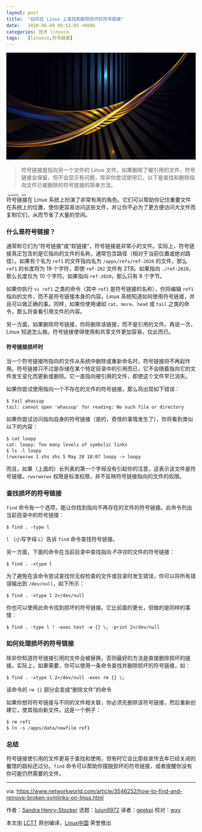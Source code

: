 ```yaml
---
layout: post
title:	"如何在 Linux 上查找和删除损坏的符号链接"
date:	2020-06-09 09:51:05 +0800 
categories:	技术 linuxcn 
tags:	[linuxcn,符号链接]
---
```



![](/Asserts/Images/album/202006/09/095016y7ranx1tssxdsttd.jpg)



> 
> 符号链接是指向另一个文件的 Linux 文件。如果删除了被引用的文件，符号链接会保留，但不会显示有问题，除非你尝试使用它。以下是查找和删除指向文件已被删除的符号链接的简单方法。
> 
> 
> 


<ruby> 符号链接 <rt>  symbolic link </rt></ruby>在 Linux 系统上扮演了非常有用的角色。它们可以帮助你记住重要文件在系统上的位置，使你更容易访问这些文件，并让你不必为了更方便访问大文件而复制它们，从而节省了大量的空间。


### 什么是符号链接？


通常称它们为“符号链接”或“软链接”，符号链接是非常小的文件。实际上，符号链接真正包含的是它指向的文件的名称，通常包含路径（相对于当前位置或绝对路径）。如果有个名为 `ref1` 的文件指向名为 `/apps/refs/ref-2020` 的文件，那么 `ref1` 的长度将为 19 个字符，即使 `ref-202` 文件有 2TB。如果指向 `./ref-2020`，那么长度仅为 10 个字符。如果指向 `ref-2020`，那么只有 8 个字节。


如果你执行 `vi ref1` 之类的命令（其中 `ref1` 是符号链接的名称），你将编辑 `ref1` 指向的文件，而不是符号链接本身的内容。Linux 系统知道如何使用符号链接，并且可以做正确的事。同样，如果你使用诸如 `cat`、`more`、`head` 或 `tail` 之类的命令，那么将查看引用文件的内容。


另一方面，如果删除符号链接，你将删除该链接，而不是引用的文件。再说一次，Linux 知道怎么做。符号链接使得使用和共享文件更加容易，仅此而已。


#### 符号链接损坏时


当一个符号链接所指向的文件从系统中删除或重新命名时，符号链接将不再起作用。符号链接只不过是存储在某个特定目录中的引用而已，它不会随着指向它的文件发生变化而更新或删除。它一直指向被引用的文件，即使这个文件早已消失。


如果你尝试使用指向一个不存在的文件的符号链接，那么将出现如下错误：



```
$ tail whassup
tail: cannot open 'whassup' for reading: No such file or directory
```

如果你尝试访问指向自身的符号链接（是的，奇怪的事情发生了），你将看到类似以下的内容：



```
$ cat loopy
cat: loopy: Too many levels of symbolic links
$ ls -l loopy
lrwxrwxrwx 1 shs shs 5 May 28 18:07 loopy -> loopy
```

而且，如果（上面的）长列表的第一个字母没有引起你的注意，这表示该文件是符号链接。`rwxrwxrwx` 权限是标准权限，并不反映符号链接指向的文件的权限。


### 查找损坏的符号链接


`find` 命令有一个选项，能让你找到指向不再存在的文件的符号链接。此命令列出当前目录中的符号链接：



```
$ find . -type l
```

`l` （小写字母 `L`）告诉 `find` 命令查找符号链接。


另一方面，下面的命令在当前目录中查找指向*不存在*的文件的符号链接：



```
$ find . -xtype l
```

为了避免在该命令尝试查找你无权检查的文件或目录时发生错误，你可以将所有错误输出到 `/dev/null`，如下所示：



```
$ find . -xtype l 2>/dev/null
```

你也可以使用此命令找到损坏的符号链接。它比前面的更长，但做的是同样的事情：



```
$ find . -type l ! -exec test -e {} \; -print 2>/dev/null
```

### 如何处理损坏的符号链接


除非你知道符号链接引用的文件会被替换，否则最好的方法是直接删除损坏的链接。实际上，如果需要，你可以使用一条命令查找并删除损坏的符号链接，如：



```
$ find . -xtype l 2>/dev/null -exec rm {} \;
```

该命令的 `rm {}` 部分会变成“删除文件”的命令


如果你想将符号链接与不同的文件相关联，你必须先删除该符号链接，然后重新创建它，使其指向新文件。这是一个例子：



```
$ rm ref1
$ ln -s /apps/data/newfile ref1
```

### 总结


符号链接使引用的文件更易于查找和使用，但有时它会比那些宣传去年已经关闭的餐馆的路标还过分。`find` 命令可以帮助你摆脱损坏的符号链接，或者提醒你没有你可能仍然需要的文件。




---


via: <https://www.networkworld.com/article/3546252/how-to-find-and-remove-broken-symlinks-on-linux.html>


作者：[Sandra Henry-Stocker](https://www.networkworld.com/author/Sandra-Henry_Stocker/) 选题：[lujun9972](https://github.com/lujun9972) 译者：[geekpi](https://github.com/geekpi) 校对：[wxy](https://github.com/wxy)


本文由 [LCTT](https://github.com/LCTT/TranslateProject) 原创编译，[Linux中国](https://linux.cn/) 荣誉推出
